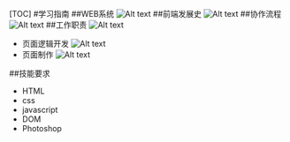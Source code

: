 [TOC]
#学习指南
##WEB系统
![Alt text](./1435021629808.png)
##前端发展史
![Alt text](./1435021918798.png)
##协作流程
![Alt text](./1435022007873.png)
##工作职责
![Alt text](./1435022175374.png)
 - 页面逻辑开发
![Alt text](./1435022104920.png)
 - 页面制作
![Alt text](./1435022112095.png)

##技能要求
 - HTML
 - css
 - javascript
 - DOM
 - Photoshop




